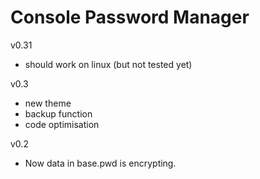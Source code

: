 Console Password Manager
========================


v0.31

  - should work on linux (but not tested yet)


v0.3

  - new theme
  - backup function
  - code optimisation


v0.2

  - Now data in base.pwd is encrypting.

